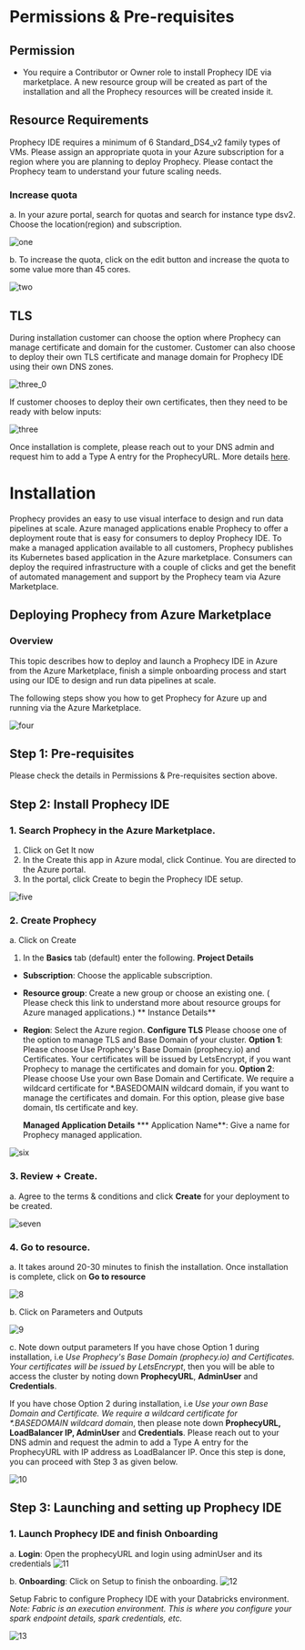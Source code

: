 # Permissions & Pre-requisites
## Permission
* You require a Contributor or Owner role to install Prophecy IDE via marketplace. A new resource group will be created as part of the installation and all the Prophecy resources will be created inside it. 

## Resource Requirements

Prophecy IDE requires a minimum of 6 Standard_DS4_v2 family types of VMs. Please assign an appropriate quota in your Azure subscription for a region where you are planning to deploy Prophecy. Please contact the Prophecy team to understand your future scaling needs.

### Increase quota
a. In your azure portal, search for quotas and search for instance type dsv2. Choose the location(region) and subscription.  



![one](https://user-images.githubusercontent.com/59466885/163797661-40479f7a-6511-4d73-a971-058a31da87d6.jpg)




b. To increase the quota, click on the edit button and increase the quota to some value more than 45 cores. 

![two](https://user-images.githubusercontent.com/59466885/163797725-76dc9066-0038-46f5-a1dd-6aef0ea7965a.jpg)



## TLS
During installation customer can choose the option where Prophecy can manage certificate and domain for the customer. Customer can also choose to deploy their own TLS certificate and manage domain for Prophecy IDE using their own DNS zones. 



![three_0](https://user-images.githubusercontent.com/59466885/163798189-d6e3eadd-dd3a-4bf2-8d36-3662301ed8ff.jpg)



If customer chooses to deploy their own certificates, then they need to be ready with below inputs:

![three](https://user-images.githubusercontent.com/59466885/163797761-771f2925-3efe-4d2e-bdc2-f5fba97db758.jpg)

Once installation is complete, please reach out to your DNS admin and request him to add a Type A entry for the ProphecyURL. More details [here](https://coda.io/d/Prophecy-IDE-Deployment_dXZQH4So4mH/Installation_suw7k).


# Installation

Prophecy provides an easy to use visual interface to design and run data pipelines at scale. Azure managed applications enable Prophecy to offer a deployment route that is easy for consumers to deploy Prophecy IDE. To make a managed application available to all customers, Prophecy publishes its Kubernetes based application in the Azure marketplace. Consumers can deploy the required infrastructure with a couple of clicks and get the benefit of automated management and support by the Prophecy team via Azure Marketplace.

## Deploying Prophecy from Azure Marketplace

### Overview
This topic describes how to deploy and launch a Prophecy IDE in Azure from the Azure Marketplace, finish a simple onboarding process and start using our IDE to design and run data pipelines at scale.

The following steps show you how to get Prophecy for Azure up and running via the Azure Marketplace.

![four](https://user-images.githubusercontent.com/59466885/163799304-93582823-2905-45b7-b4d3-193a7cc15a92.jpg)



## Step 1: Pre-requisites
Please check the details in Permissions & Pre-requisites section above. 

## Step 2: Install Prophecy IDE
### 1. Search Prophecy in the Azure Marketplace.
  1. Click on Get It now
  2. In the Create this app in Azure modal, click Continue. You are directed to the Azure portal.
  3. In the portal, click Create to begin the Prophecy IDE setup.


![five](https://user-images.githubusercontent.com/59466885/163799424-593e4157-b3e3-4675-ba02-507113fb28fa.jpg)

### 2. Create Prophecy 
a. Click on Create
1. In the **Basics** tab (default) enter the following.
     **Project Details**
  * **Subscription**: Choose the applicable subscription.
  * **Resource group**: Create a new group or choose an existing one. ( Please check this link to understand more about resource groups for Azure managed applications.)
    ** Instance Details**
  * **Region**: Select the Azure region.
     **Configure TLS**
      Please choose one of the option to manage TLS and Base Domain of your cluster.
      **Option 1**: Please choose Use Prophecy's Base Domain (prophecy.io) and Certificates. Your certificates will be issued by LetsEncrypt, if you want Prophecy to manage the certificates and domain for you. 
     **Option 2**: Please choose Use your own Base Domain and Certificate. We require a wildcard certificate for *.BASEDOMAIN wildcard domain, if you want to manage the certificates and domain. 
     For this option, please give base domain, tls certificate and key. 

     **Managed Application Details**
  *** Application Name**: Give a name for Prophecy managed application. 


![six](https://user-images.githubusercontent.com/59466885/163799533-d2c43fe4-0e54-4a34-be53-9e090bfe7b69.jpg)


### 3. Review + Create. 
a. Agree to the terms & conditions and click **Create** for your deployment to be created. 

![seven](https://user-images.githubusercontent.com/59466885/163799594-6ff30896-99ab-466d-8b6b-a3529e72ed4d.jpg)


### 4. Go to resource. 
a. It takes around 20-30 minutes to finish the installation. Once installation is complete, click on **Go to resource**

![8](https://user-images.githubusercontent.com/59466885/163799813-e269f727-db73-461e-9fe9-ffbb08a1279c.jpg)

b. Click on Parameters and Outputs

![9](https://user-images.githubusercontent.com/59466885/163799821-c547868b-ca28-4f62-851b-777a41368e85.jpg)


c. Note down output parameters
If you have chose Option 1 during installation, i.e _Use Prophecy's Base Domain (prophecy.io) and Certificates. Your certificates will be issued by LetsEncrypt_, then you will be able to access the cluster by noting down **ProphecyURL**, **AdminUser** and **Credentials**.

If you have chose Option 2 during installation, i.e _Use your own Base Domain and Certificate. We require a wildcard certificate for *.BASEDOMAIN wildcard domain_, then please note down **ProphecyURL, LoadBalancer IP, AdminUser** and **Credentials**. Please reach out to your DNS admin and request the admin to add a Type A entry for the ProphecyURL with IP address as LoadBalancer IP. Once this step is done, you can proceed with Step 3 as given below. 

![10](https://user-images.githubusercontent.com/59466885/163799833-e998f38c-4df0-40d0-b215-26eff7c2ffa0.jpg)




## Step 3: Launching and setting up Prophecy IDE
### 1. Launch Prophecy IDE and finish Onboarding
a. **Login**: Open the prophecyURL and login using adminUser and its credentials 
![11](https://user-images.githubusercontent.com/59466885/163799857-0674e97f-a3c1-47b7-9543-7274e16da830.jpg)


b. **Onboarding**: 
Click on Setup to finish the onboarding. 
![12](https://user-images.githubusercontent.com/59466885/163799864-d0e21bd7-32fe-45ae-ac22-ba562c03f04c.jpg)

Setup Fabric to configure Prophecy IDE with your Databricks environment. 
_Note: Fabric is an execution environment. This is where you configure your spark endpoint details, spark credentials, etc._

![13](https://user-images.githubusercontent.com/59466885/163799874-3a8d559e-cd0d-454e-bcc8-f9839325a6b4.jpg)
